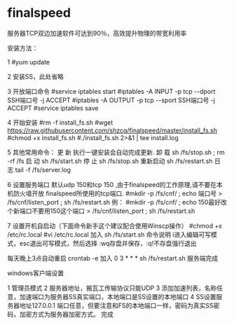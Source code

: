 # finalspeed
服务器TCP双边加速软件可达到90％，高效提升物理的带宽利用率

安装方法：

1 #yum update

2 安装SS，此处省略

3 开放端口命令
#service iptables start
#iptables -A INPUT -p tcp --dport SSH端口号 -j ACCEPT
#iptables -A OUTPUT -p tcp --sport SSH端口号 -j ACCEPT
#service iptables save

4 开始安装 
#rm -f install_fs.sh
#wget  https://raw.githubusercontent.com/shzcq/finalspeed/master/install_fs.sh
#chmod +x install_fs.sh
#./install_fs.sh 2>&1 | tee install.log

5 其他常用命令：
更       新      执行一键安装会自动完成更新.
卸       载       sh /fs/stop.sh ; rm -rf /fs
启       动       sh /fs/start.sh
停       止       sh /fs/stop.sh
重新启动       sh /fs/restart.sh
日       志       tail -f /fs/server.log

6 设置服务端口
默认udp 150和tcp 150 ,由于finalspeed的工作原理,请不要在本机防火墙开放
finalspeed所使用的tcp端口.
#mkdir -p /fs/cnf/ ; echo 端口号 > /fs/cnf/listen_port ; sh /fs/restart.sh
例：
#mkdir -p /fs/cnf/ ; echo 150最好改个新端口不要用150这个端口 > /fs/cnf/listen_port ; sh /fs/restart.sh

7 设置开机自启动（下面命令新手这个建议配合使用Winscp操作）
#chmod +x /etc/rc.local
#vi /etc/rc.local
加入
sh /fs/start.sh
命令说明 i进入编辑可写模式，esc退出可写模式，然后选择 :wq存盘并保存，:q!不存盘强行退出
 
每天晚上3点自动重启
crontab -e
加入
0 3 * * *  sh /fs/restart.sh
服务端完成



windows客户端设置

1 管理员模式
2 服务器地址，搬瓦工传输协议只能UDP
3 添加加速列表，名称任意，加速端口为服务器SS真实端口，本地端口是SS设置的本地端口
4 SS设置服务器地址127.0.0.1 端口任意，但要注意和FS的本地端口一样，密码为真实SS密码，加密方式为服务器加密方式。
完成
